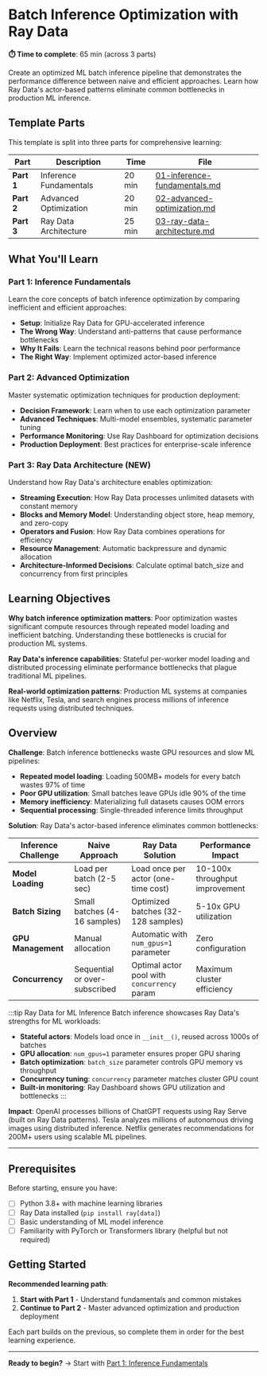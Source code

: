 # Batch Inference Optimization with Ray Data

**⏱️ Time to complete**: 65 min (across 3 parts)

Create an optimized ML batch inference pipeline that demonstrates the performance difference between naive and efficient approaches. Learn how Ray Data's actor-based patterns eliminate common bottlenecks in production ML inference.

## Template Parts

This template is split into three parts for comprehensive learning:

| Part | Description | Time | File |
|------|-------------|------|------|
| **Part 1** | Inference Fundamentals | 20 min | [01-inference-fundamentals.md](01-inference-fundamentals.md) |
| **Part 2** | Advanced Optimization | 20 min | [02-advanced-optimization.md](02-advanced-optimization.md) |
| **Part 3** | Ray Data Architecture | 25 min | [03-ray-data-architecture.md](03-ray-data-architecture.md) |

## What You'll Learn

### Part 1: Inference Fundamentals
Learn the core concepts of batch inference optimization by comparing inefficient and efficient approaches:
- **Setup**: Initialize Ray Data for GPU-accelerated inference
- **The Wrong Way**: Understand anti-patterns that cause performance bottlenecks
- **Why It Fails**: Learn the technical reasons behind poor performance
- **The Right Way**: Implement optimized actor-based inference

### Part 2: Advanced Optimization
Master systematic optimization techniques for production deployment:
- **Decision Framework**: Learn when to use each optimization parameter
- **Advanced Techniques**: Multi-model ensembles, systematic parameter tuning
- **Performance Monitoring**: Use Ray Dashboard for optimization decisions
- **Production Deployment**: Best practices for enterprise-scale inference

### Part 3: Ray Data Architecture (NEW)
Understand how Ray Data's architecture enables optimization:
- **Streaming Execution**: How Ray Data processes unlimited datasets with constant memory
- **Blocks and Memory Model**: Understanding object store, heap memory, and zero-copy
- **Operators and Fusion**: How Ray Data combines operations for efficiency
- **Resource Management**: Automatic backpressure and dynamic allocation
- **Architecture-Informed Decisions**: Calculate optimal batch_size and concurrency from first principles

## Learning Objectives

**Why batch inference optimization matters**: Poor optimization wastes significant compute resources through repeated model loading and inefficient batching. Understanding these bottlenecks is crucial for production ML systems.

**Ray Data's inference capabilities**: Stateful per-worker model loading and distributed processing eliminate performance bottlenecks that plague traditional ML pipelines.

**Real-world optimization patterns**: Production ML systems at companies like Netflix, Tesla, and search engines process millions of inference requests using distributed techniques.

## Overview

**Challenge**: Batch inference bottlenecks waste GPU resources and slow ML pipelines:
- **Repeated model loading**: Loading 500MB+ models for every batch wastes 97% of time
- **Poor GPU utilization**: Small batches leave GPUs idle 90% of the time
- **Memory inefficiency**: Materializing full datasets causes OOM errors
- **Sequential processing**: Single-threaded inference limits throughput

**Solution**: Ray Data's actor-based inference eliminates common bottlenecks:

| Inference Challenge | Naive Approach | Ray Data Solution | Performance Impact |
|---------------------|---------------|-------------------|-------------------|
| **Model Loading** | Load per batch (2-5 sec) | Load once per actor (one-time cost) | 10-100x throughput improvement |
| **Batch Sizing** | Small batches (4-16 samples) | Optimized batches (32-128 samples) | 5-10x GPU utilization |
| **GPU Management** | Manual allocation | Automatic with `num_gpus=1` parameter | Zero configuration |
| **Concurrency** | Sequential or over-subscribed | Optimal actor pool with `concurrency` param | Maximum cluster efficiency |

:::tip Ray Data for ML Inference
Batch inference showcases Ray Data's strengths for ML workloads:
- **Stateful actors**: Models load once in `__init__()`, reused across 1000s of batches
- **GPU allocation**: `num_gpus=1` parameter ensures proper GPU sharing
- **Batch optimization**: `batch_size` parameter controls GPU memory vs throughput
- **Concurrency tuning**: `concurrency` parameter matches cluster GPU count
- **Built-in monitoring**: Ray Dashboard shows GPU utilization and bottlenecks
:::

**Impact**: OpenAI processes billions of ChatGPT requests using Ray Serve (built on Ray Data patterns). Tesla analyzes millions of autonomous driving images using distributed inference. Netflix generates recommendations for 200M+ users using scalable ML pipelines.

---

## Prerequisites

Before starting, ensure you have:
- [ ] Python 3.8+ with machine learning libraries
- [ ] Ray Data installed (`pip install ray[data]`)
- [ ] Basic understanding of ML model inference
- [ ] Familiarity with PyTorch or Transformers library (helpful but not required)

## Getting Started

**Recommended learning path**:

1. **Start with Part 1** - Understand fundamentals and common mistakes
2. **Continue to Part 2** - Master advanced optimization and production deployment

Each part builds on the previous, so complete them in order for the best learning experience.

---

**Ready to begin?** → Start with [Part 1: Inference Fundamentals](01-inference-fundamentals.md)

